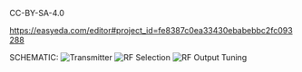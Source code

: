 CC-BY-SA-4.0

https://easyeda.com/editor#project_id=fe8387c0ea33430ebabebbc2fc093288

SCHEMATIC:
![Transmitter](https://github.com/user-attachments/assets/170a9f6b-f07a-4995-a63d-8213667f8d76)
![RF Selection](https://github.com/user-attachments/assets/cf10e071-bddc-4e71-9213-5ac259aa5715)
![RF Output Tuning](https://github.com/user-attachments/assets/dd892e6d-5a5e-4a82-b787-1555bed53bc0)


